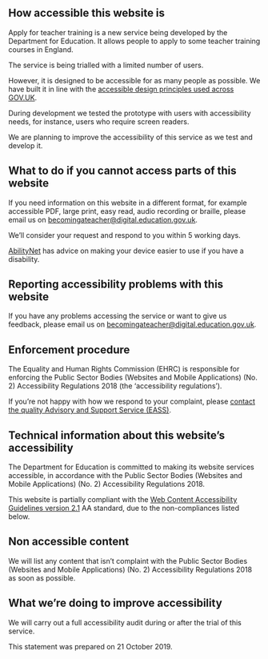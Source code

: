## How accessible this website is

Apply for teacher training is a new service being developed by the
Department for Education. It allows people to apply to some teacher
training courses in England.

The service is being trialled with a limited number of users.

However, it is designed to be accessible for as many people as possible.
We have built it in line with the [accessible design principles used across GOV.UK](https://design-system.service.gov.uk/accessibility/).

During development we tested the prototype with users with accessibility
needs, for instance, users who require screen readers.

We are planning to improve the accessibility of this service as we test
and develop it.

## What to do if you cannot access parts of this website

If you need information on this website in a different format, for example
accessible PDF, large print, easy read, audio recording or braille, please
email us on <becomingateacher@digital.education.gov.uk>.

We’ll consider your request and respond to you within 5 working days.

[AbilityNet](https://mcmw.abilitynet.org.uk/)
has advice on making your device easier to use if you have a disability.

## Reporting accessibility problems with this website

If you have any problems accessing the service or want to give us
feedback, please email us on <becomingateacher@digital.education.gov.uk>.

## Enforcement procedure

The Equality and Human Rights Commission (EHRC) is responsible for
enforcing the Public Sector Bodies (Websites and Mobile Applications)
(No. 2) Accessibility Regulations 2018 (the ‘accessibility regulations’).

If you’re not happy with how we respond to your complaint, please
[contact the quality Advisory and Support Service (EASS)](https://www.equalityadvisoryservice.com/).

## Technical information about this website’s accessibility

The Department for Education is committed to making its website services
accessible, in accordance with the Public Sector Bodies (Websites and
Mobile Applications) (No. 2) Accessibility Regulations 2018.

This website is partially compliant with the [Web Content Accessibility Guidelines version 2.1](https://www.w3.org/TR/WCAG21) AA standard, due to the non-compliances listed below.

## Non accessible content

We will list any content that isn’t complaint with the Public Sector
Bodies (Websites and Mobile Applications) (No. 2) Accessibility
Regulations 2018 as soon as possible.

## What we’re doing to improve accessibility

We will carry out a full accessibility audit during or after the trial of
this service.

This statement was prepared on 21 October 2019.
